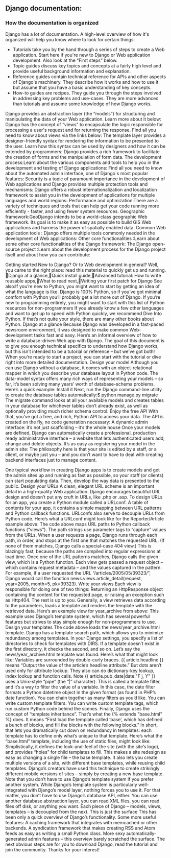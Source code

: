 ##  Django documentation:
### How the documentation is organized
Django has a lot of documentation. A high-level overview of how it's organized will help you know where to look for certain things:
+ Tutorials take you by the hand through a series of steps to create a Web application. Start here if you're new to Django or Web application development. Also look at the “First steps” below.
+ Topic guides discuss key topics and concepts at a fairly high level and provide useful background information and explanation.
+ Reference guides contain technical reference for APIs and other aspects of Django's machinery. They describe how it works and how to use it but assume that you have a basic understanding of key concepts.
+ How-to guides are recipes. They guide you through the steps involved in addressing key problems and use-cases. They are more advanced than tutorials and assume some knowledge of how Django works.

Django provides an abstraction layer (the “models”) for structuring and manipulating the data of your Web application. Learn more about it below:
Django has the concept of “views” to encapsulate the logic responsible for processing a user's request and for returning the response. Find all you need to know about views via the links below:
The template layer provides a designer-friendly syntax for rendering the information to be presented to the user. Learn how this syntax can be used by designers and how it can be extended by programmers:
Django provides a rich framework to facilitate the creation of forms and the manipulation of form data.
The development process:Learn about the various components and tools to help you in the development and testing of Django applications:
Find all you need to know about the automated admin interface, one of Django`s most popular features:
Security is a topic of paramount importance in the development of Web applications and Django provides multiple protection tools and mechanisms:
Django offers a robust internationalization and localization framework to assist you in the development of applications for multiple languages and world regions:
Performance and optimization:There are a variety of techniques and tools that can help get your code running more efficiently - faster, and using fewer system resources.
Geographic framework:GeoDjango intends to be a world-class geographic Web framework. Its goal is to make it as easy as possible to build GIS Web applications and harness the power of spatially enabled data.
Common Web application tools : Django offers multiple tools commonly needed in the development of Web applications:
Other core functionalities :Learn about some other core functionalities of the Django framework:
The Django open-source project :Learn about the development process for the Django project itself and about how you can contribute:

Getting started
New to Django? Or to Web development in general? Well, you came to the right place: read this material to quickly get up and running.
Django at a glance,Quick install guide,Advanced tutorial: How to write reusable apps,What to read next,Writing your first patch for Django
See also:If you’re new to Python, you might want to start by getting an idea of what the language is like. Django is 100% Python, so if you’ve got minimal comfort with Python you’ll probably get a lot more out of Django.
If you’re new to programming entirely, you might want to start with this list of Python resources for non-programmers
If you already know a few other languages and want to get up to speed with Python quickly, we recommend Dive Into Python. If that’s not quite your style, there are many other books about Python.
Django at a glance
Because Django was developed in a fast-paced newsroom environment, it was designed to make common Web-development tasks fast and easy. Here’s an informal overview of how to write a database-driven Web app with Django.
The goal of this document is to give you enough technical specifics to understand how Django works, but this isn’t intended to be a tutorial or reference – but we’ve got both! When you’re ready to start a project, you can start with the tutorial or dive right into more detailed documentation.
Design your model
Although you can use Django without a database, it comes with an object-relational mapper in which you describe your database layout in Python code.
The data-model syntax offers many rich ways of representing your models – so far, it’s been solving many years’ worth of database-schema problems. Here’s a quick example:
Install it
Next, run the Django command-line utility to create the database tables automatically:$ python manage.py migrate
The migrate command looks at all your available models and creates tables in your database for whichever tables don’t already exist, as well as optionally providing much richer schema control.
Enjoy the free API
With that, you’ve got a free, and rich, Python API to access your data. The API is created on the fly, no code generation necessary:
A dynamic admin interface: it’s not just scaffolding – it’s the whole house
Once your models are defined, Django can automatically create a professional, production ready administrative interface – a website that lets authenticated users add, change and delete objects. It’s as easy as registering your model in the admin site:
The philosophy here is that your site is edited by a staff, or a client, or maybe just you – and you don’t want to have to deal with creating backend interfaces just to manage content.

One typical workflow in creating Django apps is to create models and get the admin sites up and running as fast as possible, so your staff (or clients) can start populating data. Then, develop the way data is presented to the public.
Design your URLs
A clean, elegant URL scheme is an important detail in a high-quality Web application. Django encourages beautiful URL design and doesn’t put any cruft in URLs, like .php or .asp.
To design URLs for an app, you create a Python module called a URLconf. A table of contents for your app, it contains a simple mapping between URL patterns and Python callback functions. URLconfs also serve to decouple URLs from Python code.
Here’s what a URLconf might look like for the Reporter/Article example above:
The code above maps URL paths to Python callback functions (“views”). The path strings use parameter tags to “capture” values from the URLs. When a user requests a page, Django runs through each path, in order, and stops at the first one that matches the requested URL. (If none of them matches, Django calls a special-case 404 view.) This is blazingly fast, because the paths are compiled into regular expressions at load time.
Once one of the URL patterns matches, Django calls the given view, which is a Python function. Each view gets passed a request object – which contains request metadata – and the values captured in the pattern.
For example, if a user requested the URL “/articles/2005/05/39323/”, Django would call the function news.views.article_detail(request, year=2005, month=5, pk=39323).
Write your views
Each view is responsible for doing one of two things: Returning an HttpResponse object containing the content for the requested page, or raising an exception such as Http404. The rest is up to you.
Generally, a view retrieves data according to the parameters, loads a template and renders the template with the retrieved data. Here’s an example view for year_archive from above:
This example uses Django’s template system, which has several powerful features but strives to stay simple enough for non-programmers to use.
Design your templates
The code above loads the news/year_archive.html template.
Django has a template search path, which allows you to minimize redundancy among templates. In your Django settings, you specify a list of directories to check for templates with DIRS. If a template doesn’t exist in the first directory, it checks the second, and so on.
Let’s say the news/year_archive.html template was found. Here’s what that might look like:
Variables are surrounded by double-curly braces. {{ article.headline }} means “Output the value of the article’s headline attribute.” But dots aren’t used only for attribute lookup. They also can do dictionary-key lookup, index lookup and function calls.
Note {{ article.pub_date|date:"F j, Y" }} uses a Unix-style “pipe” (the “|” character). This is called a template filter, and it’s a way to filter the value of a variable. In this case, the date filter formats a Python datetime object in the given format (as found in PHP’s date function).
You can chain together as many filters as you’d like. You can write custom template filters. You can write custom template tags, which run custom Python code behind the scenes.
Finally, Django uses the concept of “template inheritance”. That’s what the {% extends "base.html" %} does. It means “First load the template called ‘base’, which has defined a bunch of blocks, and fill the blocks with the following blocks.” In short, that lets you dramatically cut down on redundancy in templates: each template has to define only what’s unique to that template.
Here’s what the “base.html” template, including the use of static files, might look like:
Simplistically, it defines the look-and-feel of the site (with the site’s logo), and provides “holes” for child templates to fill. This makes a site redesign as easy as changing a single file – the base template.
It also lets you create multiple versions of a site, with different base templates, while reusing child templates. Django’s creators have used this technique to create strikingly different mobile versions of sites – simply by creating a new base template.
Note that you don’t have to use Django’s template system if you prefer another system. While Django’s template system is particularly well-integrated with Django’s model layer, nothing forces you to use it. For that matter, you don’t have to use Django’s database API, either. You can use another database abstraction layer, you can read XML files, you can read files off disk, or anything you want. Each piece of Django – models, views, templates – is decoupled from the next.
This is just the surface
This has been only a quick overview of Django’s functionality. Some more useful features:
A caching framework that integrates with memcached or other backends.
A syndication framework that makes creating RSS and Atom feeds as easy as writing a small Python class.
More sexy automatically-generated admin features – this overview barely scratched the surface.
The next obvious steps are for you to download Django, read the tutorial and join the community. Thanks for your interest!

<!--stackedit_data:
eyJoaXN0b3J5IjpbLTEzODYwMzg3MjRdfQ==
-->